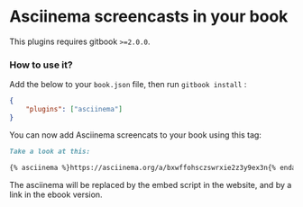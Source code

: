 Asciinema screencasts in your book
==============

This plugins requires gitbook `>=2.0.0`.

### How to use it?

Add the below to your `book.json` file, then run `gitbook install` :

```json
{
    "plugins": ["asciinema"]
}
```

You can now add Asciinema screencats to your book using this tag:

```markdown
Take a look at this:

{% asciinema %}https://asciinema.org/a/bxwffohsczswrxie2z3y9ex3n{% endasciinema %}
```

The asciinema will be replaced by the embed script in the website, and by a link in the ebook version.
